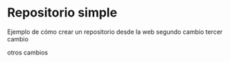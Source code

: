 # Repositorio simple
Ejemplo de cómo crear un repositorio desde la web
segundo cambio
tercer cambio  



otros cambios










